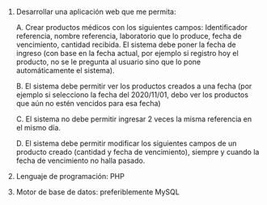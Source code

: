1. Desarrollar una aplicación web que me permita:

    A. Crear productos médicos con los siguientes campos: Identificador referencia, nombre referencia, laboratorio que lo produce, fecha de vencimiento, cantidad recibida. El sistema debe poner la fecha de ingreso (con base en la fecha actual, por ejemplo si registro hoy el producto, no se le pregunta al usuario sino que lo pone automáticamente el sistema).

    B. El sistema debe permitir ver los productos creados a una fecha (por ejemplo si selecciono la fecha del 2020/11/01, debo ver los productos que aún no estén vencidos para esa fecha)

    C. El sistema no debe permitir ingresar 2 veces la misma referencia en el mismo día.

    D. El sistema debe permitir modificar los siguientes campos de un producto creado (cantidad y fecha de vencimiento), siempre y cuando la fecha de vencimiento no halla pasado. 


2. Lenguaje de programación: PHP

3. Motor de base de datos: preferiblemente MySQL
